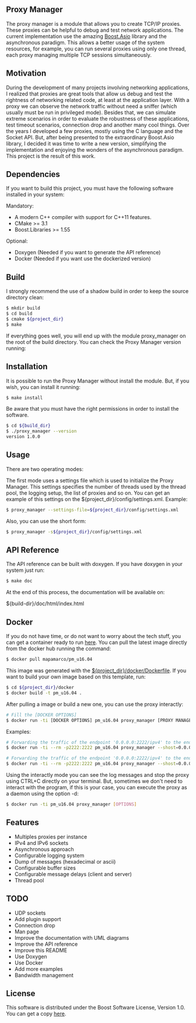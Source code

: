 ## Proxy Manager

The proxy manager is a module that allows you to create TCP/IP proxies. These proxies can be helpful to debug and test network applications. The current implementation use the amazing [Boost.Asio](http://www.boost.org/doc/libs/1_55_0/doc/html/boost_asio.html) library and the asynchronous paradigm. This allows a better usage of the system resources, for example, you can run several proxies using only one thread, each proxy managing multiple TCP sessions simultaneously.

## Motivation
During the development of many projects involving networking applications, I realized that proxies are great tools that allow us debug and test the rightness of networking related code, at least at the application layer. With a proxy we can observe the network traffic without need a sniffer (which usually must be run in privileged mode). Besides that, we can simulate extreme scenarios in order to evaluate the robustness of these applications, test timeout scenarios, connection drop and another many cool things.
Over the years I developed a few proxies, mostly using the C language and the Socket API. But, after being presented to the extraordinary Boost.Asio library, I decided it was time to write a new version, simplifying the implementation and enjoying the wonders of the asynchronous paradigm. This project is the result of this work.

## Dependencies
If you want to build this project, you must have the following software installed in your system:

Mandatory:
 - A modern C++ compiler with support for C++11 features.
 - CMake >= 3.1
 - Boost.Libraries >= 1.55

Optional:
 - Doxygen (Needed if you want to generate the API reference)
 - Docker (Needed if you want use the dockerized version)

## Build
I strongly recommend the use of a shadow build in order to keep the source directory clean:

```sh
$ mkdir build
$ cd build
$ cmake ${project_dir}
$ make
```

If everything goes well, you will end up with the module proxy_manager on the root of the build directory. You can check the Proxy Manager version running:

## Installation

It is possible to run the Proxy Manager without install the module. But, if you wish, you can install it running:

```sh
$ make install
```
Be aware that you must have the right permissions in order to install the software.

```sh
$ cd ${build_dir}
$ ./proxy_manager --version
version 1.0.0
```

## Usage
There are two operating modes:

The first mode uses a settings file which is used to initialize the Proxy Manager. This settings specifies the number of threads used by the thread pool, the logging setup, the list of proxies and so on.
You can get an example of this settings on the ${project_dir}/config/settings.xml.
Example:

```sh
$ proxy_manager --settings-file=${project_dir}/config/settings.xml
```

Also, you can use the short form:

```sh
$ proxy_manager -s${project_dir}/config/settings.xml
```

## API Reference

The API reference can be built with doxygen. If you have doxygen in your system just run:

```sh
$ make doc
```

 At the end of this process, the documentation will be available on:

${build-dir}/doc/html/index.html

 ## Docker

If you do not have time, or do not want to worry about the tech stuff, you can get a container ready to run  [here](https://hub.docker.com/r/mapamarco/pm_u16.04/). You can pull the latest image directly from the docker hub running the command:

```sh
$ docker pull mapamarco/pm_u16.04
```

This image was generated with the [${project_dir}/docker/Dockerfile](https://github.com/mapamarco/proxy/blob/master/docker/Dockerfile). If you want to build your own image based on this template, run:

```sh
$ cd ${project_dir}/docker
$ docker build -t pm_u16.04 .
```

After pulling a image or build a new one, you can use the proxy interactly:
```sh
# Fill the [DOCKER OPTIONS]
$ docker run -ti [DOCKER OPTIONS] pm_u16.04 proxy_manager [PROXY MANAGER OPTIONS]
```

Examples:
```sh
# Forwarding the traffic of the endpoint '0.0.0.0:2222/ipv4' to the endpoint '192.168.0.17:22/ipv4':
$ docker run -ti --rm -p2222:2222 pm_u16.04 proxy_manager --shost=0.0.0.0 --sport=2222 --dhost=192.168.0.17 --dport=22 --name=ssh

# Forwarding the traffic of the endpoint '0.0.0.0:2222/ipv4' to the endpoint '192.168.0.17:22/ipv4' with hexa dumping of messages:
$ docker run -ti --rm -p2222:2222 pm_u16.04 proxy_manager --shost=0.0.0.0 --sport=2222 --dhost=192.168.0.17 --dport=22 --name=ssh --message-dump=hex -ldebug

```

Using the interactly mode you can see the log messages and stop the proxy using CTRL+C directly on your terminal. But, sometimes we don't need to interact with the program, if this is your case, you can execute the proxy as a daemon using the option -d:

```sh
$ docker run -ti pm_u16.04 proxy_manager [OPTIONS]
```


## Features
 - Multiples proxies per instance
 - IPv4 and IPv6 sockets
 - Asynchronous approach
 - Configurable logging system
 - Dump of messages (hexadecimal or ascii)
 - Configurable buffer sizes
 - Configurable message delays (client and server)
 - Thread pool

## TODO
 - UDP sockets
 - Add plugin support
 - Connection drop
 - Man page
 - Improve the documentation with UML diagrams
 - Improve the API reference
 - Improve this README
 - Use Doxygen
 - Use Docker
 - Add more examples
 - Bandwidth management

## License

This software is distributed under the Boost Software License, Version 1.0.
You can get a copy [here](https://github.com/mapamarco/proxy/blob/master/LICENSE_1_0.txt).
